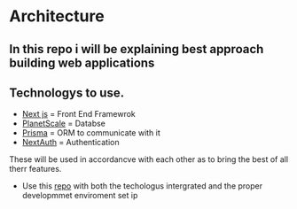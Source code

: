 # Architecture

## In this repo i will be explaining best approach building web applications


## Technologys to use.

- [Next js](https://nextjs.org/) = Front End Framewrok
- [PlanetScale](https://planetscale.com/?utm_medium=cpc&utm_source=google&utm_campaign=branded_productlaunch&utm_content=responsive&utm_term=planetscale&utm_term=planetscale&utm_campaign=DRA_2021_Planetscale_Branded_Conversions&utm_source=adwords&utm_medium=ppc&hsa_acc=5896372272&hsa_cam=14926308444&hsa_grp=127788767705&hsa_ad=552356883104&hsa_src=g&hsa_tgt=kwd-576677429419&hsa_kw=planetscale&hsa_mt=p&hsa_net=adwords&hsa_ver=3&gclid=Cj0KCQjwma6TBhDIARIsAOKuANzHN0lNZYDrl89S0J35xJdB_hp5ivK9VuLNciGnipqaVOsgMSZkWIUaAouFEALw_wcB) = Databse
- [Prisma](https://www.prisma.io/) = ORM to communicate with it
- [NextAuth](https://next-auth.js.org/) = Authentication


These will be used in accordancve with each other as to bring the best of all therr features.


- Use this [repo]() with both the techologus intergrated and the proper developmmet enviroment set ip
